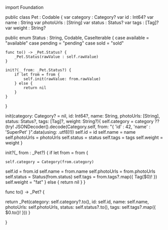 import Foundation


public class Pet  : Codable {
var category : Category?
var id : Int64?
var name : String
var photoUrls : [String]
var status : Status?
var tags : [Tag]?
var weight : String?

public enum Status : String, Codable, CaseIterable {
    case available = "available"
case pending = "pending"
case sold = "sold"

    func to() -> _Pet.Status? {
        _Pet.Status(rawValue : self.rawValue)
    }
    
    init?(_ from: _Pet.Status?) {
        if let from = from {
            self.init(rawValue: from.rawValue)
        } else {
            return nil
        }
    }

}

init(category: Category? = nil, id: Int64?, name: String, photoUrls: [String], status: Status?, tags: [Tag]?, weight: String?){
self.category = category ?? (try! JSONDecoder().decode(Category.self, from: "{ 'id' : 42, 'name' : 'SuperPet' }".data(using: .utf8)!))
self.id = id
self.name = name
self.photoUrls = photoUrls
self.status = status
self.tags = tags
self.weight = weight
}

init?(_ from : _Pet?) {
    if let from = from {

    self.category = Category(from.category)
self.id = from.id
self.name = from.name
self.photoUrls = from.photoUrls
self.status = Status(from.status)
self.tags = from.tags?.map({ Tag($0)! })
self.weight = "fat"
    } else {
    return nil
    }
}

func to() -> _Pet? {

return _Pet(category: self.category?.to(), id: self.id, name: self.name, photoUrls: self.photoUrls, status: self.status?.to(), tags: self.tags?.map({ $0.to()! }))
}

}
